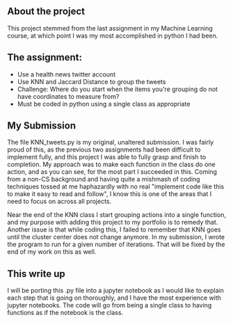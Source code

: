 ## About the project

This project stemmed from the last assignment in my Machine Learning course, at which point I was my most accomplished in python I had been. 

## The assignment:
- Use a health news twitter account
- Use KNN and Jaccard Distance to group the tweets
- Challenge: Where do you start when the items you're grouping do not have coordinates to measure from? 
- Must be coded in python using a single class as appropriate

## My Submission
The file KNN_tweets.py is my original, unaltered submission. I was fairly proud of this, as the previous two assignments had been difficult to implement fully, and this project I was able to fully grasp and finish to completion. My approach was to make each function in the class do one action, and as you can see, for the most part I succeeded in this. Coming from a non-CS background and having quite a mishmash of coding techniques tossed at me haphazardly with no real "implement code like this to make it easy to read and follow", I know this is one of the areas that I need to focus on across all projects. 

Near the end of the KNN class I start grouping actions into a single function, and my purpose with adding this project to my portfolio is to remedy that. Another issue is that while coding this, I failed to remember that KNN goes until the cluster center does not change anymore. In my submission, I wrote the program to run for a given number of iterations. That will be fixed by the end of my work on this as well. 

## This write up
I will be porting this .py file into a jupyter notebook as I would like to explain each step that is going on thoroughly, and I have the most experience with jupyter notebooks. The code will go from being a single class to having functions as if the notebook is the class. 
